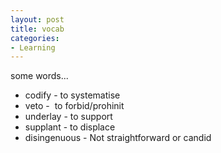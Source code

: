 ```yaml
---
layout: post
title: vocab
categories:
- Learning
---
```



some words...

- codify - to systematise
- veto -  to forbid/prohinit
- underlay - to support
- supplant - to displace
- disingenuous - Not straightforward or candid
